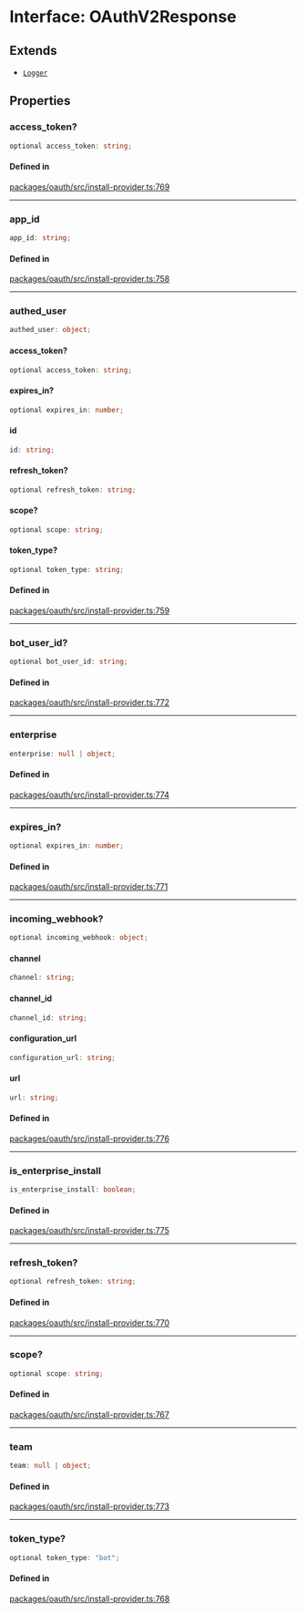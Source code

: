 # Interface: OAuthV2Response

## Extends

- [`Logger`](../variables/Logger.md)

## Properties

### access\_token?

```ts
optional access_token: string;
```

#### Defined in

[packages/oauth/src/install-provider.ts:769](https://github.com/slackapi/node-slack-sdk/blob/main/packages/oauth/src/install-provider.ts#L769)

***

### app\_id

```ts
app_id: string;
```

#### Defined in

[packages/oauth/src/install-provider.ts:758](https://github.com/slackapi/node-slack-sdk/blob/main/packages/oauth/src/install-provider.ts#L758)

***

### authed\_user

```ts
authed_user: object;
```

#### access\_token?

```ts
optional access_token: string;
```

#### expires\_in?

```ts
optional expires_in: number;
```

#### id

```ts
id: string;
```

#### refresh\_token?

```ts
optional refresh_token: string;
```

#### scope?

```ts
optional scope: string;
```

#### token\_type?

```ts
optional token_type: string;
```

#### Defined in

[packages/oauth/src/install-provider.ts:759](https://github.com/slackapi/node-slack-sdk/blob/main/packages/oauth/src/install-provider.ts#L759)

***

### bot\_user\_id?

```ts
optional bot_user_id: string;
```

#### Defined in

[packages/oauth/src/install-provider.ts:772](https://github.com/slackapi/node-slack-sdk/blob/main/packages/oauth/src/install-provider.ts#L772)

***

### enterprise

```ts
enterprise: null | object;
```

#### Defined in

[packages/oauth/src/install-provider.ts:774](https://github.com/slackapi/node-slack-sdk/blob/main/packages/oauth/src/install-provider.ts#L774)

***

### expires\_in?

```ts
optional expires_in: number;
```

#### Defined in

[packages/oauth/src/install-provider.ts:771](https://github.com/slackapi/node-slack-sdk/blob/main/packages/oauth/src/install-provider.ts#L771)

***

### incoming\_webhook?

```ts
optional incoming_webhook: object;
```

#### channel

```ts
channel: string;
```

#### channel\_id

```ts
channel_id: string;
```

#### configuration\_url

```ts
configuration_url: string;
```

#### url

```ts
url: string;
```

#### Defined in

[packages/oauth/src/install-provider.ts:776](https://github.com/slackapi/node-slack-sdk/blob/main/packages/oauth/src/install-provider.ts#L776)

***

### is\_enterprise\_install

```ts
is_enterprise_install: boolean;
```

#### Defined in

[packages/oauth/src/install-provider.ts:775](https://github.com/slackapi/node-slack-sdk/blob/main/packages/oauth/src/install-provider.ts#L775)

***

### refresh\_token?

```ts
optional refresh_token: string;
```

#### Defined in

[packages/oauth/src/install-provider.ts:770](https://github.com/slackapi/node-slack-sdk/blob/main/packages/oauth/src/install-provider.ts#L770)

***

### scope?

```ts
optional scope: string;
```

#### Defined in

[packages/oauth/src/install-provider.ts:767](https://github.com/slackapi/node-slack-sdk/blob/main/packages/oauth/src/install-provider.ts#L767)

***

### team

```ts
team: null | object;
```

#### Defined in

[packages/oauth/src/install-provider.ts:773](https://github.com/slackapi/node-slack-sdk/blob/main/packages/oauth/src/install-provider.ts#L773)

***

### token\_type?

```ts
optional token_type: "bot";
```

#### Defined in

[packages/oauth/src/install-provider.ts:768](https://github.com/slackapi/node-slack-sdk/blob/main/packages/oauth/src/install-provider.ts#L768)

